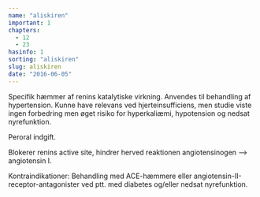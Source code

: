 ```yaml
---
name: "aliskiren"
important: 1
chapters:  
  - 12 
  - 23
hasinfo: 1
sorting: "aliskiren"
slug: aliskiren
date: "2016-06-05"
---
```


Specifik hæmmer af renins katalytiske virkning. Anvendes til behandling af hypertension. Kunne have relevans ved hjerteinsufficiens, men studie viste ingen forbedring men øget risiko for hyperkaliæmi, hypotension og nedsat nyrefunktion.

Peroral indgift.

Blokerer renins active site, hindrer herved reaktionen angiotensinogen --> angiotensin I.

Kontraindikationer: Behandling med ACE-hæmmere eller angiotensin-II-receptor-antagonister ved ptt. med diabetes og/eller nedsat nyrefunktion.
